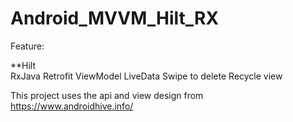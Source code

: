 # Android_MVVM_Hilt_RX

Feature: 

**Hilt <br>
RxJava
Retrofit
ViewModel
LiveData
Swipe to delete
Recycle view



This project uses the api and view design from https://www.androidhive.info/

